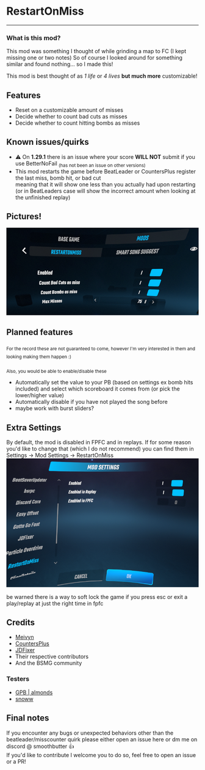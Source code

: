 # RestartOnMiss

---
### What is this mod?
This mod was something I thought of while grinding a map to FC (I kept missing one or two notes) So of course I looked around for something similar and found nothing...
so I made this!

This mod is best thought of as _1 life_ or _4 lives_ **but much more** customizable!

## Features

- Reset on a customizable amount of misses
- Decide whether to count bad cuts as misses
- Decide whether to count hitting bombs as misses

## Known issues/quirks
- :warning: On **1.29.1** there is an issue where your score **WILL NOT** submit if you use BetterNoFail <sub>(has not been an issue on other versions)</sub>
- This mod restarts the game before BeatLeader or CountersPlus register the last miss, bomb hit, or bad cut  
meaning that it will show one less than you actually had upon restarting (or in BeatLeaders case will show the incorrect amount when looking at the unfinished replay)

## Pictures!

![ModSettings.png](RestartOnMiss/Pictures/ModSettings.png)
## Planned features

<sub>For the record these are not guaranteed to come, however I'm very interested in them and looking making them happen :)<sub/>

<sub>Also, you would be able to enable/disable these</sub>

- Automatically set the value to your PB (based on settings ex bomb hits included) and select which scoreboard it comes from (or pick the lower/higher value)
- Automatically disable if you have not played the song before
- maybe work with burst sliders?

## Extra Settings
By default, the mod is disabled in FPFC and in replays. If for some reason you'd like to change that (which I do not recommend) you can find them in Settings -> Mod Settings -> RestartOnMiss
![Settings.png](RestartOnMiss/Pictures/Settings.png)

be warned there is a way to soft lock the game if you press esc or exit a play/replay at just the right time in fpfc

## Credits

- [Meivyn](https://github.com/Meivyn)
- [CountersPlus](https://github.com/NuggoDEV/CountersPlus/)
- [JDFixer](https://github.com/zeph-yr/JDFixer)
- Their respective contributors
- And the BSMG community

### Testers
- [GPB | almonds](https://beatleader.net/u/76561198311925333)
- [snoww](https://scoresaber.com/u/76561199168973689)

## Final notes

If you encounter any bugs or unexpected behaviors other than the beatleader/misscounter quirk please either open an issue here or dm me on discord @ smoothbutter :thumbsup:  
If you'd like to contribute I welcome you to do so, feel free to open an issue or a PR!


